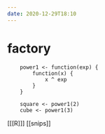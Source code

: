 ```yaml
---
date: 2020-12-29T18:10
---
```


# factory

		power1 <- function(exp) {
			function(x) {
				x ^ exp
			}
		}

		square <- power1(2)
		cube <- power1(3)

[[[R]]]
[[snips]]